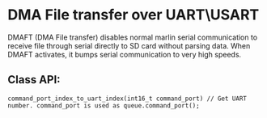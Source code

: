 # DMA File transfer over UART\USART

DMAFT (DMA File transfer) disables normal marlin serial communication to receive file through serial directly to SD card without parsing data.
When DMAFT activates, it bumps serial communication to very high speeds.

## Class API:

    command_port_index_to_uart_index(int16_t command_port) // Get UART number. command_port is used as queue.command_port();


